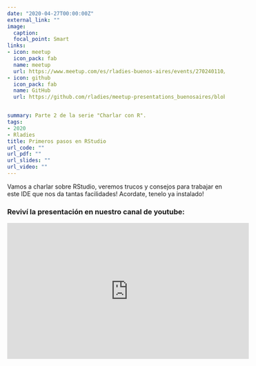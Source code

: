 ```yaml
---
date: "2020-04-27T00:00:00Z"
external_link: ""
image:
  caption:
  focal_point: Smart
links:
- icon: meetup
  icon_pack: fab
  name: meetup
  url: https://www.meetup.com/es/rladies-buenos-aires/events/270240110/
- icon: github
  icon_pack: fab
  name: GitHub
  url: https://github.com/rladies/meetup-presentations_buenosaires/blob/master/README.md


summary: Parte 2 de la serie "Charlar con R".
tags:
- 2020
- Rladies
title: Primeros pasos en RStudio
url_code: ""
url_pdf: ""
url_slides: ""
url_video: ""
---
```


Vamos a charlar sobre RStudio, veremos trucos y consejos para trabajar en este IDE que nos da tantas facilidades! Acordate, tenelo ya instalado!

### Reviví la presentación en nuestro canal de youtube:


<iframe width="560" height="315" src="https://www.youtube.com/embed/BN1j2TReP2Q" title="YouTube video player" frameborder="0" allow="accelerometer; autoplay; clipboard-write; encrypted-media; gyroscope; picture-in-picture" allowfullscreen></iframe>